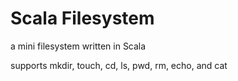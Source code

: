 # Scala Filesystem
a mini filesystem written in Scala

supports mkdir, touch, cd, ls, pwd, rm, echo, and cat
